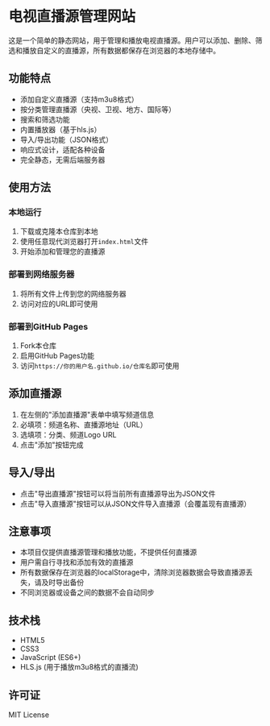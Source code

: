 # 电视直播源管理网站

这是一个简单的静态网站，用于管理和播放电视直播源。用户可以添加、删除、筛选和播放自定义的直播源，所有数据都保存在浏览器的本地存储中。

## 功能特点

- 添加自定义直播源（支持m3u8格式）
- 按分类管理直播源（央视、卫视、地方、国际等）
- 搜索和筛选功能
- 内置播放器（基于hls.js）
- 导入/导出功能（JSON格式）
- 响应式设计，适配各种设备
- 完全静态，无需后端服务器

## 使用方法

### 本地运行

1. 下载或克隆本仓库到本地
2. 使用任意现代浏览器打开`index.html`文件
3. 开始添加和管理您的直播源

### 部署到网络服务器

1. 将所有文件上传到您的网络服务器
2. 访问对应的URL即可使用

### 部署到GitHub Pages

1. Fork本仓库
2. 启用GitHub Pages功能
3. 访问`https://你的用户名.github.io/仓库名`即可使用

## 添加直播源

1. 在左侧的"添加直播源"表单中填写频道信息
2. 必填项：频道名称、直播源地址（URL）
3. 选填项：分类、频道Logo URL
4. 点击"添加"按钮完成

## 导入/导出

- 点击"导出直播源"按钮可以将当前所有直播源导出为JSON文件
- 点击"导入直播源"按钮可以从JSON文件导入直播源（会覆盖现有直播源）

## 注意事项

- 本项目仅提供直播源管理和播放功能，不提供任何直播源
- 用户需自行寻找和添加有效的直播源
- 所有数据保存在浏览器的localStorage中，清除浏览器数据会导致直播源丢失，请及时导出备份
- 不同浏览器或设备之间的数据不会自动同步

## 技术栈

- HTML5
- CSS3
- JavaScript (ES6+)
- HLS.js (用于播放m3u8格式的直播流)

## 许可证

MIT License